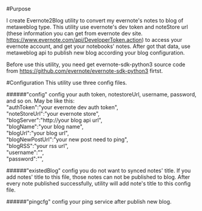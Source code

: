 #Purpose

I create Evernote2Blog utility to convert my evernote's notes to blog of metaweblog type.
This utility use evernote's dev token and noteStore url (these information you can get from evernote dev site. https://www.evernote.com/api/DeveloperToken.action) to access your evernote account, and get your notebooks' notes. After got that data, use metaweblog api to publish new blog  according your blog configuration.

Before use this utility, you need get evernote-sdk-python3 source code from https://github.com/evernote/evernote-sdk-python3 firtst. 

#Configuration
This utility use three config files.

######"config" 
config your auth token, notestoreUrl, username, password, and so on. May be like this:  
    	"authToken":"your evernote dev auth token",  
    	"noteStoreUrl":"your evernote store",  
    	"blogServer":"http://your blog api url",  
    	"blogName":"your blog name",  
    	"blogUrl":"your blog url",  
    	"blogNewPostUrl":"your new post need to ping",  
    	"blogRSS":"your rss url",  
    	"username":"",  
    	"password":"",  


######"existedBlog" 
config you do not want to synced notes' title. If you add notes' title to this file, those notes can not be published to blog.
After every note published successfully, utility will add note's title to this config file.      

  
######"pingcfg"
 config your ping service after publish new blog.    
